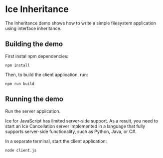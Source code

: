# Ice Inheritance

The Inheritance demo shows how to write a simple filesystem application using interface inheritance.

## Building the demo

First instal npm dependencies:

```shell
npm install
```

Then, to build the client application, run:

```shell
npm run build
```

## Running the demo

Run the server application.

Ice for JavaScript has limited server-side support. As a result, you need to start an Ice Cancellation server
implemented in a language that fully supports server-side functionality, such as Python, Java, or C#.

In a separate terminal, start the client application:

```shell
node client.js
```

